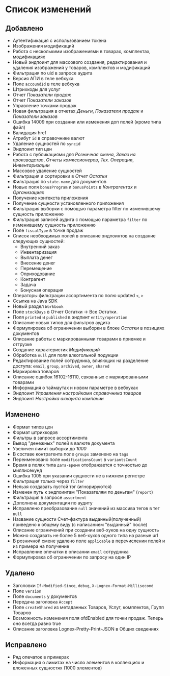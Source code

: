 # Список изменений

## Добавлено
- Аутентификация с использованием токена
- Изображения модификаций
- Работа с несколькими изображениями в товарах, комплектах, модификациях
- Новый эндпоинт для массового создания, редактирования и удаления изображений у товаров, комплектов и модификаций
- Фильтрация по uid в запросе аудита
- Версия АПИ в теле вебхука
- Поле `accoundId` в теле вебхука
- Штрихкоды для услуг
- Отчет *Показатели продаж*
- Отчет *Показатели заказов*
- Управление точками продаж
- Новая фильтрация в отчетах *Деньги*, *Показатели продаж* и *Показатели заказов*
- Ошибка 14009 при создании или изменения доп полей (кроме типа файл)
- Валидация href
- Атрибут `id` в справочнике валют
- Удаление сущностей по `syncid`
- Эндпоинт тип цен
- Работа с публикациями для *Розничная смена*, *Заказ на производство*, *Отчеты комиссионеров*, *Тех. Операции*, *Инвентаризации*
- Массовое удаление сущностей
- Фильтрация и сортировки в *Отчет Остатки*
- Фильтрация по `state.name` для документов 
- Новые поля `bonusProgram` и `bonusPoints` в *Контрагентах* и *Организациях*
- Получение контекста приложения
- Получение сущности установленного приложения
- Фильтрация выборки с помощью параметра filter по изменившему сущность приложению
- Фильтрация записей аудита с помощью параметра `filter` по изменившему сущность приложению
- Поле `fiscalType` в точке продаж
- Список необходимых полей в описание эндпоинтов на создание следующих сущностей:
   - Внутренний заказ
   - Инвентаризация
   - Выплата денег
   - Внесение денег
   - Перемещение
   - Оприходование
   - Контрагент
   - Задача
   - Бонусная операция
- Операторы фильтрации ассортимента по полю updated `<`, `>`
- Ссылка на Java SDK
- Новый раздел `Workbook`
- Поле `stockDays` в Отчет Остатки -> Все Остатки.  
- Поля `printed` и `published` в эндпинт `entity/operation`
- Описание новых типов для фильтров аудита
- Формулировка об ограничении выборки в блоке *Остатки* в позициях документов
- Описание работы с маркированными товарами в приемке и отгрузке
- Создание характеристик *Модификаций* 
- Обработка `null` для поля алкогольной подукции
- Редактирование полей сотрудника, влияющих на разделение доступа: `email`, `group`, `archived`, `owner`, `shared`
- Маркировка товаров
- Описание ошибок 16102-16110, связанных с маркированными товарами
- Информация о таймаутах и новом параметре в вебхуках
- Эндпоинт *Управления настройками справочника товаров*
- Эндпоинт *Настройка аккаунта компании*

## Изменено
- Формат типов цен
- Формат штрихкодов
- Фильтры в запросе ассортимента
- Вывод "денежных" полей в валюте документа
- Увеличен лимит выборки до *1000*
- В составе контрагента поле `groups` заменено на `tags`
- Переименовано поле `modificationsCount` в `variantsCount`
- Время в полях типа `дата-время` отображается с точностью до миллисекунд
- Ошибка 1005 при указании сущности не в нижнем регистре
- Фильтрация только через `filter`
- Нельзя создавать пустой тэг (игнорируются)
- Изменен путь к эндпоинтам "Показателям по деньгам" (`report`)
- Фильтрация в запросе `assortment`
- Дополнена документация по аудиту
- Исправлено преобразование `null` значений из массива тегов в тег `null`
- Название сущности Счет-фактура выданный(полученный) приведено к общему виду (с написанием "выданный" после)
- Описание ограничений при создании веб-хуков на одну сущность
- Можно создавать не более 5 веб-хуков одного типа на разные url
- В розничной смене удалено поле `applicable` в перечислении полей и из примера на получение
- Исправление опечатки в описании `email` сотрудника
- Формулировка об ограничении по запросу на один IP

## Удалено
- Заголовки `If-Modified-Since`, `debug`, `X-Lognex-Format-Millisecond`
- Поле `version`
- Поле `documents` у документов
- Передача заголовка `Accept`
- Поле `createShared` из метаданных Товаров, Услуг, комплектов, Групп Товаров
- Возможность изменения поля ofdEnabled для точки продаж. Теперь оно всегда равно true
- Описание заголовка Lognex-Pretty-Print-JSON в Общих сведениях

## Исправлено
- Ряд опечаток в примерах
- Информация о лимитах на число элементов в коллекциях и вложенных сущностях (1000 элементов)
